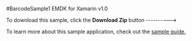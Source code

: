 #BarcodeSample1
EMDK for Xamarin v1.0

To download this sample, click the **Download Zip** button  ---------->

To learn more about this sample application, check out the [sample guide.](http://emdk.github.io/xamarin-docs/edge/#guide-sample-api-barcode)


